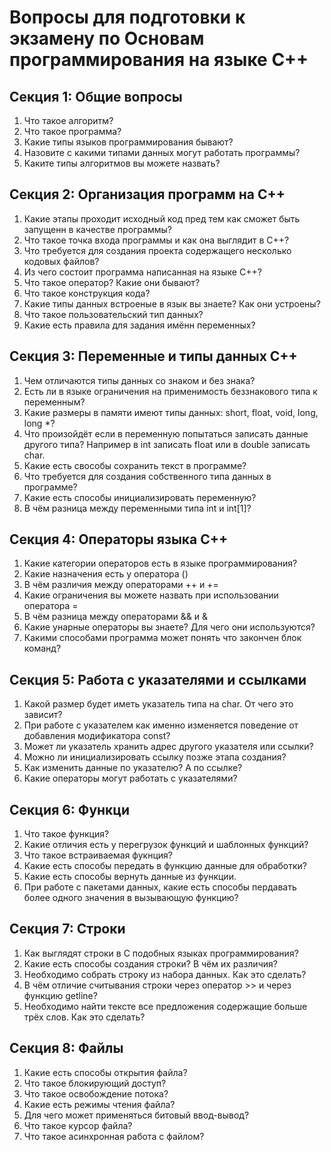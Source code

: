 # Вопросы для подготовки к экзамену по Основам программирования на языке C++

## Секция 1: Общие вопросы

1. Что такое алгоритм?
2. Что такое программа?
3. Какие типы языков программирования бывают?
4. Назовите с какими типами данных могут работать программы?
5. Каките типы алгоритмов вы можете назвать?

## Секция 2: Организация программ на C++

1. Какие этапы проходит исходный код пред тем как сможет быть запущенн в качестве программы?
2. Что такое точка входа программы и как она выглядит в C++?
3. Что требуется для создания проекта содержащего несколько кодовых файлов?
4. Из чего состоит программа написанная на языке C++?
5. Что такое оператор? Какие они бывают?
6. Что такое конструкция кода?
7. Какие типы данных встроеные в язык вы знаете? Как они устроены?
8. Что такое пользовательский тип данных?
9. Какие есть правила для задания имённ переменных?

## Секция 3: Переменные и типы данных C++

1. Чем отличаются типы данных со знаком и без знака?
2. Есть ли в языке ограничения на применимость беззнакового типа к переменным?
3. Какие размеры в памяти имеют типы данных: short, float, void, long, long *?
4. Что произойдёт если в переменную попытаться записать данные другого типа? Например в int записать float или в double записать char.
5. Какие есть свособы сохранить текст в программе?
6. Что требуется для создания собственного типа данных в программе?
7. Какие есть способы инициализировать переменную?
8. В чём разница между переменными типа int и int[1]?

## Секция 4: Операторы языка C++

1. Какие категории операторов есть в языке программирования?
2. Какие назначения есть у оператора ()
3. В чём различия между операторами ++ и  +=
4. Какие ограничения вы можете назвать при использовании оператора =
5. В чём разница между операторами && и &
6. Какие унарные операторы вы знаете? Для чего они используются?
7. Какими способами программа может понять что закончен блок команд?

## Секция 5: Работа с указателями и ссылками

1. Какой размер будет иметь указатель типа на char. От чего это зависит?
2. При работе с указателем как именно изменяется поведение от добавления модификатора const?
3. Может ли указатель хранить адрес другого указателя или ссылки?
4. Можно ли инициализировать ссылку позже этапа создания?
5. Как изменить данные по указателю? А по ссылке?
6. Какие операторы могут работать с указателями?

## Секция 6: Функци

1. Что такое функция?
2. Какие отличия есть у перегрузок функций и шаблонных функций?
3. Что такое встраиваемая фукнция?
4. Какие есть способы передать в функцию данные для обработки?
5. Какие есть способы вернуть данные из функции.
6. При работе с пакетами данных, какие есть способы пердавать более одного значения в вызывающую функцию?

## Секция 7: Строки

1. Как выглядят строки в C подобных языках программирования?
2. Какие есть способы создания строки? В чём их различия?
3. Необходимо собрать строку из набора данных. Как это сделать?
4. В чём отличие считывания строки через оператор >> и через функцию getline?
5. Необходимо найти тексте все предложения содержащие больше трёх слов. Как это сделать?

## Секция 8: Файлы

1. Какие есть способы открытия файла?
2. Что такое блокирующий доступ?
3. Что такое освобождение потока?
4. Какие есть режимы чтения файла?
5. Для чего может применяться битовый ввод-вывод?
6. Что такое курсор файла?
7. Что такое асинхронная работа с файлом?


